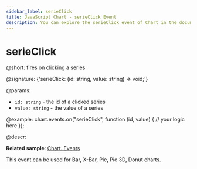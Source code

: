 ```yaml
---
sidebar_label: serieClick
title: JavaScript Chart - serieClick Event 
description: You can explore the serieClick event of Chart in the documentation of the DHTMLX JavaScript UI library. Browse developer guides and API reference, try out code examples and live demos, and download a free 30-day evaluation version of DHTMLX Suite.
---
```


# serieClick

@short: fires on clicking a series

@signature: {'serieClick: (id: string, value: string) => void;'}

@params:
- `id: string` - the id of a clicked series
- `value: string` - the value of a series

@example:
chart.events.on("serieClick", function (id, value) {
    // your logic here
});

@descr: 

**Related sample**: [Chart. Events](https://snippet.dhtmlx.com/a1b9yfwo)

This event can be used for Bar, X-Bar, Pie, Pie 3D, Donut charts.
